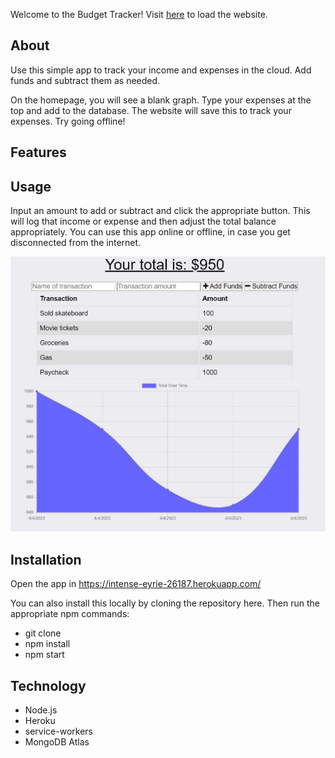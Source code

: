 Welcome to the Budget Tracker!  Visit [here](https://intense-eyrie-26187.herokuapp.com/) to load the website.

## About

Use this simple app to track your income and expenses in the cloud.  Add funds and subtract them as needed.

On the homepage, you will see a blank graph.  Type your expenses at the top and add to the database.  The website will save this to track your expenses.
Try going offline!

## Features

## Usage
Input an amount to add or subtract and click the appropriate button.  This will log that income or expense and then adjust the total balance appropriately.
You can use this app online or offline, in case you get disconnected from the internet.

![Screenshot of the budget tracker page](./images/Budget_screenshot_1.JPG)

## Installation

Open the app in https://intense-eyrie-26187.herokuapp.com/

You can also install this locally by cloning the repository here.  Then run the appropriate npm commands:
- git clone 
- npm install
- npm start


## Technology
- Node.js
- Heroku
- service-workers
- MongoDB Atlas